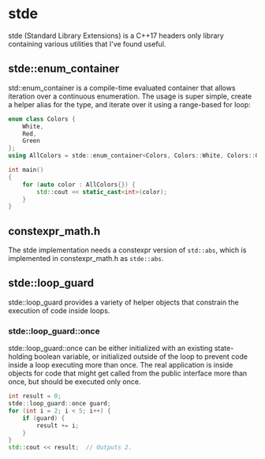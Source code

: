 # stde

stde (Standard Library Extensions) is a C++17 headers only library containing various utilities that I've found useful.

## stde::enum_container

std::enum_container is a compile-time evaluated container that allows iteration over a continuous enumeration. The usage is super simple, create a helper alias for the type, and iterate over it using a range-based for loop:

```cpp
enum class Colors {
	White,
	Red,
	Green
};
using AllColors = stde::enum_container<Colors, Colors::White, Colors::Green>;

int main()
{
	for (auto color : AllColors{}) {
		std::cout << static_cast<int>(color);
	}
}
```

## constexpr_math.h

The stde implementation needs a constexpr version of `std::abs`, which is implemented in constexpr_math.h as `stde::abs`.

## stde::loop_guard

stde::loop_guard provides a variety of helper objects that constrain the execution of code inside loops.

### stde::loop_guard::once

stde::loop_guard::once can be either initialized with an existing state-holding boolean variable, or initialized outside of the loop to prevent code inside a loop executing more than once. The real application is inside objects for code that might get called from the public interface more than once, but should be executed only once.

```cpp
int result = 0;
stde::loop_guard::once guard;
for (int i = 2; i < 5; i++) {
	if (guard) {
		result += i;
	}
}
std::cout << result;  // Outputs 2.
```